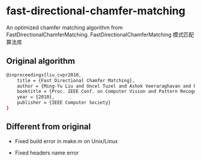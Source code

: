 # fast-directional-chamfer-matching
An optimized chamfer matching algorithm from FastDirectionalChamferMatching. FastDirectionalChamferMatching 模式匹配算法库

## Original algorithm
```bash
@inproceedings{liu_cvpr2010,
    title = {Fast Directional Chamfer Matching},
    author = {Ming-Yu Liu and Oncel Tuzel and Ashok Veeraraghavan and Rama Chellappa},
    booktitle = {Proc. IEEE Conf. on Computer Vision and Pattern Recognition},
    year = {2010},
    publisher = {IEEE Computer Society}
}
```

## Different from original

 - Fixed build error in make.m on Unix/Linux

 - Fixed headers name error
